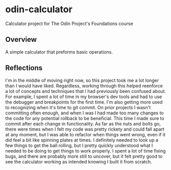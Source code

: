 # odin-calculator

Calculator project for The Odin Project's Foundations course

## Overview

A simple calculator that preforms basic operations.

## Reflections

I'm in the middle of moving right now, so this project took me a lot
longer than I would have liked. Regardless, working through this helped
reenforce a lot of concepts and techniques that I had previously been
confused about. For example, I spent a lot of time in my browser's dev
tools and had to use the debugger and breakpoints for the first time.
I'm also getting more used to recognizing when it's time to git commit.
On prior projects I wasn't committing often enough, and when I was I
had made too many changes to the code for any potential rollback to be
beneficial. This time I made sure to commit after each change in
functionality. As far as the nuts and bolts go, there were times when I
felt my code was pretty rickety and could fall apart at any moment,
but I was able to refactor when things went wrong, even if it did feel
a bit like spinning plates at times. I definitely needed to look up a
few things to get the ball rolling, but I pretty quickly understood
what I needed to be doing to get things to work properly. I spent a lot
of time fixing bugs, and there are probably more still to uncover, but
it felt pretty good to see the calculator working as intended knowing I
built it from scratch.
